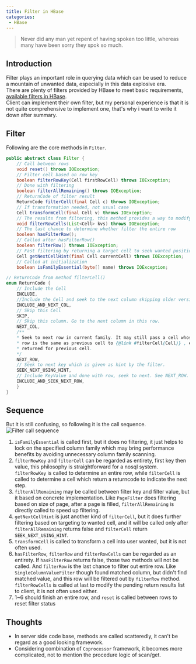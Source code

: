 ```yaml
---
title: Filter in HBase
categories:
 - HBase
---
```


> Never did any man yet repent of having spoken too little, whereas many have been sorry they spok so much.

## Introduction

Filter plays an important role in querying data which can be used to reduce a mountain of unwanted data, especially in this data explosive era.  
There are plenty of filters provided by HBase to meet basic requirements, [available filters in HBase](http://hbase.apache.org/book.html#client.filter).  
Client can implement their own filter, but my personal experience is that it is not quite comprehensive to implement one, that's why i want to write it down after summary.

## Filter
Following are the core methods in `Filter`.
```java
public abstract class Filter {
	// Call between rows
	void reset() throws IOException;
	// Filter cell based on row key
	boolean filterRowKey(Cell firstRowCell) throws IOException;
	// Done with filtering
	boolean filterAllRemaining() throws IOException;
	// ReturnCode of filter result
	ReturnCode filterCell(final Cell c) throws IOException;
	// If transformation needed, not usual case
	Cell transformCell(final Cell v) throws IOException;
	// The results from filtering, this method provides a way to modify the results before returning to client side
	void filterRowCells(List<Cell> kvs) throws IOException;
	// The last chance to determine whether filter the entire row
	boolean hasFilterRow();
	// Called after hasFilterRow()
	boolean filterRow() throws IOException;
	// Fast filtering by returning a target cell to seek wanted position
	Cell getNextCellHint(final Cell currentCell) throws IOException;
	// Called at initialization
	boolean isFamilyEssential(byte[] name) throws IOException;

// ReturnCode from method filterCell()
enum ReturnCode {
	// Include the Cell
	INCLUDE,
	//Include the Cell and seek to the next column skipping older versions.
	INCLUDE_AND_NEXT_COL,
	// Skip this Cell
	SKIP,
	// Skip this column. Go to the next column in this row.
	NEXT_COL,
	/**
	* Seek to next row in current family. It may still pass a cell whose family is different but
	* row is the same as previous cell to {@link #filterCell(Cell)} , even if we get a NEXT_ROW
	* returned for previous cell.
	*/
	NEXT_ROW,
	// Seek to next key which is given as hint by the filter.
	SEEK_NEXT_USING_HINT,
	// Include KeyValue and done with row, seek to next. See NEXT_ROW.
	INCLUDE_AND_SEEK_NEXT_ROW,
    }
}
```

## Sequence
But it is still confusing, so following it is the call sequence.
![Filter call sequence](https://raw.githubusercontent.com/Reidddddd/reidddddd.github.io/65d06d59c7c2afb5494e22b39ddcfb3a65c874e4/assets/images/filter.png)
1. `isFamilyEssential` is called first, but it does no filtering, it just helps to lock on the specified column family which may bring performance benefits by avoiding unnecessary column family scanning.
2. `filterRowKey` and `filterCell` can be regarded as entirety, first key then value, this philosophy is straightforward for a nosql system. `filterRowKey` is called to determine an entire row, while `filterCell` is called to determine a cell which return a returncode to indicate the next step. 
3. `filterAllRemaining` may be called between filter key and filter value, but it based on concrete implementation. Like `PageFilter` does filtering based on size of page, after a page is filled, `filterAllRemaining` is directly called to speed up filtering.
4. `getNextCellHint` is just another kind of `filterCell`, but it does further filtering based on targeting to wanted cell, and it will be called only after `filterAllRemaining` returns false and `filterCell` return `SEEK_NEXT_USING_HINT`.
5. `transformCell` is called to transform a cell into user wanted, but it is not often used.
6. `hasFilterRow`, `filterRow` and `filterRowCells` can be regarded as an entirety. If `hasFilterRow` returns false, those two methods will not be called. And `filterRow` is the last chance to filter out entire row. Like `SingleColumnValueFilter` though found matched column, but didn't find matched value, and this row will be filtered out by `filterRow` method. `filterRowCells` is called at last to modify the pending return results list to client, it is not often used either.
7. 1~6 should finish an entire row, and `reset` is called between rows to reset filter status

## Thoughts
- In server side code base, methods are called scatteredly, it can't be regard as a good looking framework.
- Considering combination of `Coprocessor` framework, it becomes more complicated, not to mention the procedure logic of scan/get.
